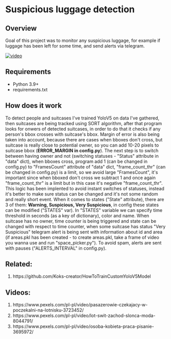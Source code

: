 <h1>Suspicious luggage detection</h1>

<h2>Overview</h2>
<p>Goal of this project was to monitor any suspicious luggage, for example if luggage has been left for some time, and send alerts via telegram.</p>

[![video](https://img.youtube.com/vi/KCMV2qzWD0U/0.jpg)](https://www.youtube.com/watch?v=KCMV2qzWD0U)

<h2>Requirements</h2>
<ul>
  <li>Python 3.9+</li>
  <li>requirements.txt</li>
</ul>

<h2>How does it work</h2>
<p>To detect people and suitcases I've trained YoloV5 on data I've gathered, then suitcases are being tracked using SORT algorithm, after that program looks for onwers of detected suitcases, in order to do that it checks if any person's bbox crosses with suitcase's bbox. Margin of error is also being taken into account, because there are cases when bboxes don't cross, but suitcase is really close to potential owner, so you can add 10-20 pixels to suitcase bbox (<strong>ERROR_MARGIN in config.py</strong>). The next step is to switch between having owner and not (switching statuses - "Status" attribute in "data" dict), when bboxes cross, program add 1 (can be changed in config.py) to "FramesCount" attribute of "data" dict, "frame_count_thr" (can be changed in config.py) is a limit, so we avoid large "FramesCount", it's important since when bboxed don't cross we subtract 1 and once again "frame_count_thr" is a limit but in this case it's negative "frame_count_thr". This logic has been implented to avoid instant switches of statuses, instead it's better to make sure status can be changed and it's not some random and really short event. When it comes to states ("State" attribute), there are 3 of them: <strong>Warning, Suspicious, Very Suspicious</strong>, in config these states can be modified ("STATES" var). In "STATES" variable we can specify time threshold in seconds (as a key of dictionary), color and name. When suitcase has no owner, time counter is being triggered and state can be changed with respect to time counter, when some suitcase has status "Very Suspicious" telegram alert is being sent with information about id and area (if areas.pkl has been created - to create areas.pkl, take a frame of video you wanna use and run "space_picker.py"). To avoid spam, alerts are sent with pauses ("ALERTS_INTERVAL" in config.py).</p>

<h2>Related:</h2>
<ol>
  <li>https://github.com/Koks-creator/HowToTrainCustomYoloV5Model</li>
</ol>

<h2>Videos:</h2>
<ol>
  <li>https://www.pexels.com/pl-pl/video/pasazerowie-czekajacy-w-poczekalni-na-lotnisku-3723452/</li>
  <li>https://www.pexels.com/pl-pl/video/lot-swit-zachod-slonca-moda-8044791/</li>
  <li>https://www.pexels.com/pl-pl/video/osoba-kobieta-praca-pisanie-3695972/</li>
</ol>
